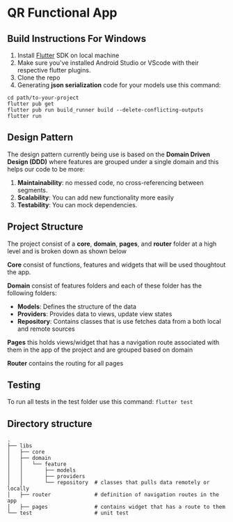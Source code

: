 # QR Functional App
## Build Instructions For Windows

1. Install [Flutter](https://flutter.dev/docs/get-started/install) SDK on local machine
2. Make sure you've installed Android Studio or VScode with their respective flutter plugins.
3. Clone the repo
4. Generating **json serialization** code for your models use this command:

```engine='sh'
cd path/to-your-project
flutter pub get 
flutter pub run build_runner build --delete-conflicting-outputs
flutter run
```

## Design Pattern 
The design pattern currently being use is based on the **Domain Driven Design (DDD)** where features are grouped under a single domain and this helps our code to be more:

1. **Maintainability**: no messed code, no cross-referencing between segments.
2. **Scalability**: You can add new functionality more easily
3. **Testability**: You can mock dependencies.

## Project Structure #

The project consist of a **core**, **domain**, **pages**, and **router** folder at a high level and is broken down as shown below

**Core** consist of functions, features and widgets that will be used thoughtout the app.

 **Domain** consist of features folders and each of these folder has the following folders:
- **Models**: Defines the structure of the data
- **Providers**: Provides data to views, update view states
- **Repository**: Contains classes that is use fetches data from a both local and remote sources
 
**Pages** this holds views/widget that has a navigation route associated with them in the app of the project and are grouped based on domain

**Router** contains the routing for all pages

## Testing

To run all tests in the test folder use this command:
```flutter test```
## Directory structure # 
    .             
    ├── libs                    
    │   ├── core                
    │   ├── domain
    │   │   └── feature   
    │   │       ├── models      
    │   │       ├── providers   
    │   │       └── repository  # classes that pulls data remotely or locally
    │   ├── router              # definition of navigation routes in the app
    │   ├── pages               # contains widget that has a route to them          
    └── test                    # unit test